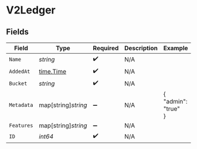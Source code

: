 # V2Ledger


## Fields

| Field                                     | Type                                      | Required                                  | Description                               | Example                                   |
| ----------------------------------------- | ----------------------------------------- | ----------------------------------------- | ----------------------------------------- | ----------------------------------------- |
| `Name`                                    | *string*                                  | :heavy_check_mark:                        | N/A                                       |                                           |
| `AddedAt`                                 | [time.Time](https://pkg.go.dev/time#Time) | :heavy_check_mark:                        | N/A                                       |                                           |
| `Bucket`                                  | *string*                                  | :heavy_check_mark:                        | N/A                                       |                                           |
| `Metadata`                                | map[string]*string*                       | :heavy_minus_sign:                        | N/A                                       | {<br/>"admin": "true"<br/>}               |
| `Features`                                | map[string]*string*                       | :heavy_minus_sign:                        | N/A                                       |                                           |
| `ID`                                      | *int64*                                   | :heavy_check_mark:                        | N/A                                       |                                           |